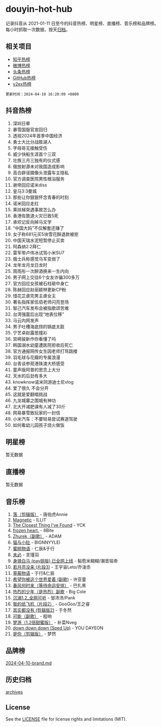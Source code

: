 # douyin-hot-hub

记录抖音从 2021-01-11 日至今的抖音热榜、明星榜、直播榜、音乐榜和品牌榜。每小时抓取一次数据，按天[归档](archives)。

## 相关项目

- [知乎热榜](https://github.com/lonnyzhang423/zhihu-hot-hub)
- [微博热榜](https://github.com/lonnyzhang423/weibo-hot-hub)
- [头条热榜](https://github.com/lonnyzhang423/toutiao-hot-hub)
- [GitHub热榜](https://github.com/lonnyzhang423/github-hot-hub)
- [v2ex热榜](https://github.com/lonnyzhang423/v2ex-hot-hub)


`更新时间：2024-04-10 16:20:09 +0800`

## 抖音热榜

1. 深圳日晕
1. 暴雪国服官宣回归
1. 透视2024年首季中国经济
1. 勇士大比分战胜湖人
1. 字母哥无接触受伤
1. 威少快船生涯首个三双
1. 壮族三月三独有的仪式感
1. 俄放射源未对我国造成影响
1. 高合辟谣摄像头泄露车主隐私
1. 官方调查医院男性根浴服务
1. 谢帝回应诺米diss
1. 皇马3:3曼城
1. 那些让你狠狠怀念青春的时刻
1. 诺米回应走红
1. 乘扶梯突遇事故怎么办
1. 香港佐敦道火灾已致5死
1. 承欢记反向掉马文学
1. “中国大妈”不仅解套还赚了
1. 女子称681元买5块雪花酥退款被拒
1. 中国天瑞水泥短暂停止买卖
1. 阿森纳2:2拜仁
1. 雷军带卢伟冰试驾小米SU7
1. 俄士兵称感觉乌军变弱了
1. 龙年龙月龙日龙时
1. 周雨彤一次醉酒换来一生内向
1. 男子网上交往6个女友诈骗300多万
1. 官方回应女孩被石柱砸中身亡
1. 陈赫回应赵丽颖林更新CP粉
1. 惜花芷虐完男主虐女主
1. 著名指挥家伍佰老师闪亮登场
1. 智己汽车发布会被指歌颂苦难
1. 台湾强震后出现“地表位移”
1. 马云内网发声
1. 男子吐槽海底捞的锅底太脏
1. 宁艺卓赵露思撞衫
1. 宫崎骏新作你看懂了吗
1. 韩国溺水幼童遭医院拒收后死亡
1. 官方通报网传女生因老师打骂跳楼
1. 羽毛球与花瓣的专属浪漫
1. 台青谈参观港珠澳大桥感受
1. 童声版阿普的思念上大分
1. 天水的后劲有多大
1. knowknow诺米同游迪士尼vlog
1. 爱了很久 不会分开
1. 这就是爱翻唱挑战
1. 九龙城寨之围城有神功
1. 北大开减肥课有人减了30斤
1. 网易暴雪致玩家的一封信
1. 小米汽车：不要轻易尝试赛道驾驶
1. 如何看幼儿园孩子烧火做饭

## 明星榜

暂无数据

## 直播榜

暂无数据

## 音乐榜

1. [落（剪辑版）](https://sf3-cdn-tos.douyinstatic.com/obj/tos-cn-ve-2774/o0h6HvN1BBbli9LtU3i5fQIleBQMF5Cg4TZmmC) - 唐伯虎Annie
1. [Magnetic](https://sf5-hl-cdn-tos.douyinstatic.com/obj/tos-cn-ve-2774/oAQCYdBNZfLACGDmVFAsfAtpy32tqErgQ3XgBN) - ILLIT
1. [The Closest Thing I've Found](https://sf3-cdn-tos.douyinstatic.com/obj/tos-cn-ve-2774/514ab5d9146f4d2ca454b7adff8e5e4d) - YCK
1. [frozen heart.](https://sf3-cdn-tos.douyinstatic.com/obj/tos-cn-ve-2774/oIIWJfyjIACZA9zQMtnJ6hQQhFC4vhCupoRBsO) - 8Bite
1. [Zhurek（副歌）](https://sf5-hl-cdn-tos.douyinstatic.com/obj/tos-cn-ve-2774/ooQm8FBZQDlf0btEYgVpCcSCQfrdJGBEKZYBGS) - ADAM
1. [猫与小肚](https://sf3-cdn-tos.douyinstatic.com/obj/tos-cn-ve-2774/osZeoClMECgK8DYl6VebABgbchEtPYQjZEnRtd) - BIGNNYYLEI
1. [蜜桃物语](https://sf3-cdn-tos.douyinstatic.com/obj/tos-cn-ve-2774/oIhOSCZtIACtYU4XQkngiW9kCBfVD1Fz9IYeqL) - 仁辰&于行
1. [未必](https://sf5-hl-cdn-tos.douyinstatic.com/obj/tos-cn-ve-2774/ogntQMFnKQDZUgTCYuJgfLEtleYZZFxBQqhhFB) - 言瑾羽
1. [身骑白马 (pay姐版) 已全网上线](https://sf5-hl-cdn-tos.douyinstatic.com/obj/tos-cn-ve-2774/oQLO5ZgLsFkaDhdIIveF2zUCgfweY0gWaH4AQG) - 黏苞米糊糊/潮音铭帝
1. [若月亮没来 (片段3)](https://sf5-hl-cdn-tos.douyinstatic.com/obj/tos-cn-ve-2774/okfyEUsGW1B1ovJi5JiN9IjvAT2lMwA054GoEB) - 王宇宙Leto/乔浚丞
1. [草莓物语](https://sf5-hl-cdn-tos.douyinstatic.com/obj/tos-cn-ve-2774/okynhJ7jEAIIZBfsLgYMEI8QC3WbQNN66RKzhT) - 于行&仁辰
1. [希望你被这个世界爱着 (副歌)](https://sf3-cdn-tos.douyinstatic.com/obj/tos-cn-ve-2774/oUHCmWQfZlE3QQBKBeD8rCFLpJzPgCpImhsxMt) - 许亚童
1. [春风何时来（等待命运安排）](https://sf6-cdn-tos.douyinstatic.com/obj/tos-cn-ve-2774/oICBNbD3gelMfB4WgiD1KI2jQtXZE2FgHLwtsl) - 巴扎黑
1. [热烈的少年（是热烈）副歌](https://sf6-cdn-tos.douyinstatic.com/obj/tos-cn-ve-2774/owVNI0CLDAUMtSz6TEYvfFBFL4UDFFhLfgK8fa) - Big Cole
1. [沉溺1.2_全网可听](https://sf6-cdn-tos.douyinstatic.com/obj/tos-cn-ve-2774/ok2QoiBqsWAX9McZmWiI9gAB0EzwD4Xj6yfmtH) - 邹沛沛/Pank
1. [我的纸飞机（片段2）](https://sf5-hl-cdn-tos.douyinstatic.com/obj/tos-cn-ve-2774/oM2ZrKcg2CD5AeRB2gkeXOFB1IxAGJdZPazYHf) - GooGoo/王之睿
1. [其实都没有 (剪辑版2)](https://sf5-hl-cdn-tos.douyinstatic.com/obj/tos-cn-ve-2774/oEBNQenHZtBhxYjGgUDQk0BCHTigQafgFlbQ7k) - 于冬然
1. [可能（副歌）](https://sf5-hl-cdn-tos.douyinstatic.com/obj/tos-cn-ve-2774/cde1731888894259b333569393c2fb51) - 程响
1. [梦游（1.2倍甜蜜版）](https://sf5-hl-cdn-tos.douyinstatic.com/obj/tos-cn-ve-2774/o4gyAUm8hwufoEABmwVIiQtHsFuGzAEEWtNMzo) - 补菜Nveg
1. [down down down (Sped Up)](https://sf5-hl-cdn-tos.douyinstatic.com/obj/tos-cn-ve-2774/ow80iABiXIO9DsFwK6WeZKMaJRi3BPJAotDy8m) - YOU DAYEON
1. [是你（剪辑版）](https://sf3-cdn-tos.douyinstatic.com/obj/tos-cn-ve-2774/46019dae783c4c969944217fe1cfafc4) - 梦然

## 品牌榜

[2024-04-10-brand.md](archives/2024-04-10-brand.md)

## 历史归档

[archives](archives)

## License

See the [LICENSE](LICENSE) file for license rights and limitations (MIT).
